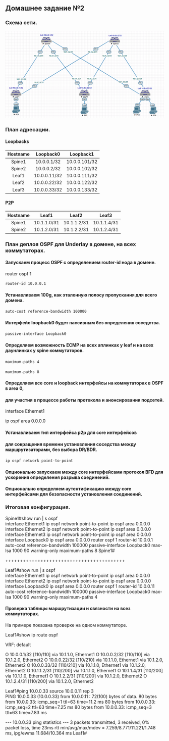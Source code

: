 ## Домашнее задание №2

### Схема сети.

![](layout2.png)

### План адресации.

#### Loopbacks

| Hostname | Loopback0    | Loopback1     |
| :------: | :-----------:|:-------------:|
|  Spine1  | 10.0.0.1/32  | 10.0.0.101/32 |
|  Spine2  | 10.0.0.2/32  | 10.0.0.102/32 |
|  Leaf1   | 10.0.0.11/32 | 10.0.0.111/32 |
|  Leaf2   | 10.0.0.22/32 | 10.0.0.122/32 |
|  Leaf3   | 10.0.0.33/32 | 10.0.0.133/32 |

#### P2P

| Hostname |    Leaf1    |     Leaf2   |     Leaf3   |
| :------: | :----------:|:-----------:|:-----------:|
|  Spine1  | 10.1.1.0/31 | 10.1.1.2/31 | 10.1.1.4/31 |
|  Spine2  | 10.1.2.0/31 | 10.1.2.2/31 | 10.1.2.4/31 |

### План деплоя OSPF для Underlay в домене, на всех коммутаторах.

#### Запускаем процесс OSPF с определением router-id нода в домене.

 router ospf 1
    
    router-id 10.0.0.1

#### Устанавливаем 100g, как эталонную полосу пропускания для всего домена. 

    auto-cost reference-bandwidth 100000

#### Интерфейс loopback0 будет пассивным без определения соседства.

    passive-interface Loopback0

#### Определяем возможность ECMP на всех аплинках у leaf и на всех даунлинках у spine коммутаторов.

    maximum-paths 4

    maximum-paths 8

#### Определяем все core и loopback интерфейсы на коммутаторах в OSPF в area 0, 
#### для участия в процессе работы протокола и анонсирования подсетей. 
 
 interface Ethernet1 
   
   ip ospf area 0.0.0.0 
 
#### Устанавливаем тип интерфейса p2p для core интерфейсов 
#### для сокращения времени установления соседства между маршрутизаторами, без выбора DR/BDR.

    ip ospf network point-to-point

#### Опционально запускаем между core интерфейсами протокол BFD для ускорения определения разрыва соединений. 

#### Опционально определяем аутентификацию между core интерфейсами для безопасности установления соединений.

### Итоговая конфигурация.

Spine1#show run | s ospf  
interface Ethernet1 
   ip ospf network point-to-point 
   ip ospf area 0.0.0.0 
interface Ethernet2 
   ip ospf network point-to-point 
   ip ospf area 0.0.0.0 
interface Ethernet3 
   ip ospf network point-to-point 
   ip ospf area 0.0.0.0 
interface Loopback0 
   ip ospf area 0.0.0.0 
router ospf 1 
   router-id 10.0.0.1 
   auto-cost reference-bandwidth 100000 
   passive-interface Loopback0 
   max-lsa 1000 90 warning-only 
   maximum-paths 8 
Spine1# 

+++++++++++++++++++++++++++++++++++++++++ 

Leaf1#show run | s ospf  
interface Ethernet1 
   ip ospf network point-to-point 
   ip ospf area 0.0.0.0 
interface Ethernet2 
   ip ospf network point-to-point 
   ip ospf area 0.0.0.0 
interface Loopback0 
   ip ospf area 0.0.0.0 
router ospf 1 
   router-id 10.0.0.11 
   auto-cost reference-bandwidth 100000 
   passive-interface Loopback0 
   max-lsa 1000 90 warning-only 
   maximum-paths 4 

#### Проверка таблицы маршрутизации и связности на всез коммутаторах. 

На примере показана проверке на одном коммутаторе. 

Leaf1#show ip route ospf 

VRF: default 
 
 O        10.0.0.1/32 [110/110] via 10.1.1.0, Ethernet1 
 O        10.0.0.2/32 [110/110] via 10.1.2.0, Ethernet2 
 O        10.0.0.22/32 [110/210] via 10.1.1.0, Ethernet1 
                                 via 10.1.2.0, Ethernet2 
 O        10.0.0.33/32 [110/210] via 10.1.1.0, Ethernet1 
                                 via 10.1.2.0, Ethernet2 
 O        10.1.1.2/31 [110/200] via 10.1.1.0, Ethernet1 
 O        10.1.1.4/31 [110/200] via 10.1.1.0, Ethernet1 
 O        10.1.2.2/31 [110/200] via 10.1.2.0, Ethernet2 
 O        10.1.2.4/31 [110/200] via 10.1.2.0, Ethernet2 

Leaf1#ping 10.0.0.33 source 10.0.0.11 rep 3  
PING 10.0.0.33 (10.0.0.33) from 10.0.0.11 : 72(100) bytes of data. 
80 bytes from 10.0.0.33: icmp_seq=1 ttl=63 time=11.2 ms 
80 bytes from 10.0.0.33: icmp_seq=2 ttl=63 time=7.25 ms 
80 bytes from 10.0.0.33: icmp_seq=3 ttl=63 time=7.83 ms 
 
--- 10.0.0.33 ping statistics --- 
3 packets transmitted, 3 received, 0% packet loss, time 23ms 
rtt min/avg/max/mdev = 7.259/8.771/11.221/1.748 ms, ipg/ewma 11.684/10.364 ms 
Leaf1# 